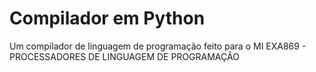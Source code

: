 # Compilador em Python
Um compilador de linguagem de programação feito para o MI EXA869 - PROCESSADORES DE LINGUAGEM DE PROGRAMAÇÃO
